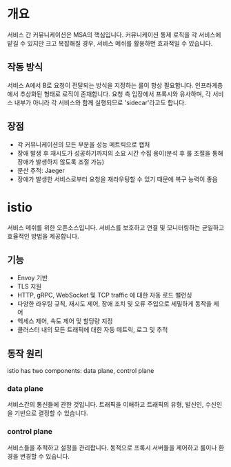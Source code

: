 # 개요

서비스 간 커뮤니케이션은 MSA의 핵심입니다. 커뮤니케이션 통제 로직을 각 서비스에 맡길 수 있지만 크고 복잡해질 경우, 서비스 메쉬를 활용하먼 효과적일 수 있습니다.

## 작동 방식

서비스 A에서 B로 요청이 전달되는 방식을 지정하는 룰이 항상 필요합니다. 인프라계층에서 추상화된 형태로 로직이 존재합니다.
요청 측 입장에서 프록시와 유사하며, 각 서비스 내부가 아니라 각 서비스와 함께 실행되므로 'sidecar'라고도 합니다.

## 장점

- 각 커뮤니케이션의 모든 부분을 성능 메트릭으로 캡처
- 장애 발생 후 재시도가 성공하기까지의 소요 시간 수집 용이(분석 후 룰 조절을 통해 장애가 발생하지 않도록 조절 가능)
- 분산 추적: Jaeger
- 장애가 발생한 서비스로부터 요청을 재라우팅할 수 있기 때문에 복구 능력이 좋음

# istio

서비스 메쉬를 위한 오픈소스입니다. 서비스를 보호하고 연결 및 모니터링하는 균일하고 효율적인 방법을 제공합니다.

## 기능

- Envoy 기반 
- TLS 지원
- HTTP, gRPC, WebSocket 및 TCP traffic 에 대한 자동 로드 밸런싱
- 다양한 라우팅 규칙, 재시도 제어, 장애 조치 및 오류 주입으로 세밀하게 동작을 제어
- 엑세스 제어, 속도 제어 및 할당량 지정
- 클러스터 내의 모든 트래픽에 대한 자동 메트릭, 로그 및 추적

## 동작 원리

istio has two components: data plane, control plane

### data plane

서비스간의 통신들에 관한 것입니다. 트래픽을 이해하고 트래픽의 유형, 발신인, 수신인을 기반으로 결정할 수 있습니다.

### control plane

서비스들을 추적하고 설정을 관리합니다. 동적으로 프록시 서버들을 제어하고 룰이나 환경을 변경할 수 있습니다.

